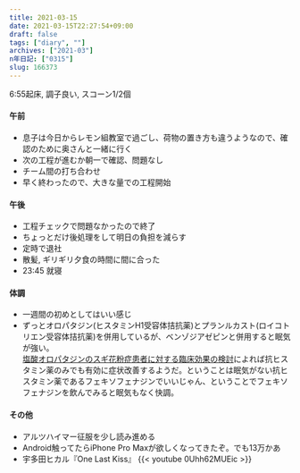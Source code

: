 ```yaml
---
title: 2021-03-15
date: 2021-03-15T22:27:54+09:00
draft: false
tags: ["diary", ""]
archives: ["2021-03"]
n年日記: ["0315"]
slug: 166373
---
```

6:55起床, 調子良い, スコーン1/2個
#### 午前
- 息子は今日からレモン組教室で過ごし、荷物の置き方も違うようなので、確認のために奥さんと一緒に行く
- 次の工程が進むか朝一で確認、問題なし
- チーム間の打ち合わせ
- 早く終わったので、大きな量での工程開始
#### 午後
- 工程チェックで問題なかったので終了
- ちょっとだけ後処理をして明日の負担を減らす
- 定時で退社
- 散髪, ギリギリ夕食の時間に間に合った
- 23:45 就寝
#### 体調
- 一週間の初めとしてはいい感じ
- ずっとオロパタジン(ヒスタミンH1受容体拮抗薬)とプランルカスト(ロイコトリエン受容体拮抗薬)を併用しているが、ベンゾジアゼピンと併用すると眠気が強い。  
[塩酸オロパタジンのスギ花粉症患者に対する臨床効果の検討](https://www.jstage.jst.go.jp/article/jibi1954/50/6/50_432/_article/-char/ja/)によれば抗ヒスタミン薬のみでも有効に症状改善するようだ。ということは眠気がない抗ヒスタミン薬であるフェキソフェナジンでいいじゃん、ということでフェキソフェナジンを飲んでみると眠気もなく快調。
#### その他
- アルツハイマー征服を少し読み進める
- Android触ってたらiPhone Pro Maxが欲しくなってきたぞ。でも13万かあ
- 宇多田ヒカル『One Last Kiss』
{{< youtube 0Uhh62MUEic >}}